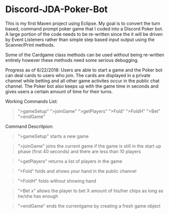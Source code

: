 # Discord-JDA-Poker-Bot
This is my first Maven project using Eclipse. My goal is to convert the turn based, command prompt poker game that I coded into a Discord Poker bot. A large portion of the code needs to be re-written since the it will be driven by Event Listeners rather than simple step based input output using the Scanner/Print methods.

Some of the Cardgame class methods can be used without being re-written entirely however these methods need some serious debugging.


Progress as of 6/22/2018:
Users are able to start a game and the Poker bot can deal cards to users who join. The cards are displayed in a private channel while betting and all other game activites occur in the public chat channel. The Poker bot also keeps up with the game time in seconds and gives users a certain amount of time for their turns.

  Working Commands List:
  >">gameSetup"
  >">joinGame"
  >">getPlayers"
  >">Fold"
  >">FoldH"
  >">Bet"
  >">endGame"

  Command Descritpion:
  >">gameSetup" starts a new game
  
  >">joinGame" joins the current game if the game is still in the start up phase (first 40 seconds) and there are less than 10 players
  
  >">getPlayers" returns a list of players in the game
  
  >">Fold" folds and shows your hand in the public channel
  
  >">FoldH" folds without showing hand
  
  >">Bet x" allows the player to bet X amount of his/her chips as long as he/she has enough
  
  >">endGame" ends the currentgame by creating a fresh game object
